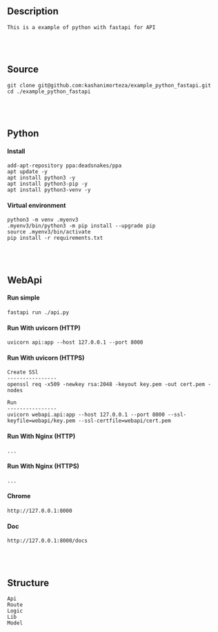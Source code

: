 <!---------------------------------------[Description]-->
## Description
    This is a example of python with fastapi for API



<!---------------------------------------[Install]-->
<br><br>

## Source 
    git clone git@github.com:kashanimorteza/example_python_fastapi.git
    cd ./example_python_fastapi



<!---------------------------------------[Python]-->
<br><br>

## Python

#### Install
    add-apt-repository ppa:deadsnakes/ppa
	apt update -y
	apt install python3 -y
	apt install python3-pip -y
	apt install python3-venv -y

#### Virtual environment 
	python3 -m venv .myenv3
	.myenv3/bin/python3 -m pip install --upgrade pip
	source .myenv3/bin/activate
	pip install -r requirements.txt



<!---------------------------------------[WebApi]-->
<br><br>

## WebApi

#### Run simple
	fastapi run ./api.py

#### Run With uvicorn (HTTP)
    uvicorn api:app --host 127.0.0.1 --port 8000

#### Run With uvicorn (HTTPS)
	Create SSl
	----------------
	openssl req -x509 -newkey rsa:2048 -keyout key.pem -out cert.pem -nodes
    
	Run
	----------------
	uvicorn webapi.api:app --host 127.0.0.1 --port 8000 --ssl-keyfile=webapi/key.pem --ssl-certfile=webapi/cert.pem

#### Run With Nginx (HTTP)
	...

#### Run With Nginx (HTTPS)
	...

#### Chrome
	http://127.0.0.1:8000

#### Doc
	http://127.0.0.1:8000/docs

<!---------------------------------------[Structure]-->
<br><br>

## Structure
	Api
	Route
	Logic
	Lib
	Model